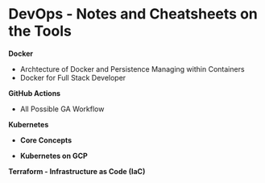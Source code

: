 # DevOps - Notes and Cheatsheets on the Tools
**Docker**
- Archtecture of Docker and Persistence Managing within Containers
- Docker for Full Stack Developer
  
**GitHub Actions**
- All Possible GA Workflow

**Kubernetes** 
  - **Core Concepts**

  - **Kubernetes on GCP** 

  
**Terraform - Infrastructure as Code (IaC)**
